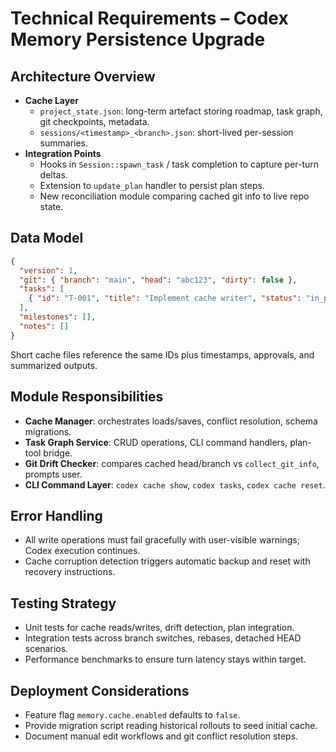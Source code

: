 # Technical Requirements – Codex Memory Persistence Upgrade

## Architecture Overview
- **Cache Layer**
  - `project_state.json`: long-term artefact storing roadmap, task graph, git checkpoints, metadata.
  - `sessions/<timestamp>_<branch>.json`: short-lived per-session summaries.
- **Integration Points**
  - Hooks in `Session::spawn_task` / task completion to capture per-turn deltas.
  - Extension to `update_plan` handler to persist plan steps.
  - New reconciliation module comparing cached git info to live repo state.

## Data Model
```json
{
  "version": 1,
  "git": { "branch": "main", "head": "abc123", "dirty": false },
  "tasks": [
    { "id": "T-001", "title": "Implement cache writer", "status": "in_progress", "evidence": ["commit:abc123"] }
  ],
  "milestones": [],
  "notes": []
}
```
Short cache files reference the same IDs plus timestamps, approvals, and summarized outputs.

## Module Responsibilities
- **Cache Manager**: orchestrates loads/saves, conflict resolution, schema migrations.
- **Task Graph Service**: CRUD operations, CLI command handlers, plan-tool bridge.
- **Git Drift Checker**: compares cached head/branch vs `collect_git_info`, prompts user.
- **CLI Command Layer**: `codex cache show`, `codex tasks`, `codex cache reset`.

## Error Handling
- All write operations must fail gracefully with user-visible warnings; Codex execution continues.
- Cache corruption detection triggers automatic backup and reset with recovery instructions.

## Testing Strategy
- Unit tests for cache reads/writes, drift detection, plan integration.
- Integration tests across branch switches, rebases, detached HEAD scenarios.
- Performance benchmarks to ensure turn latency stays within target.

## Deployment Considerations
- Feature flag `memory.cache.enabled` defaults to `false`.
- Provide migration script reading historical rollouts to seed initial cache.
- Document manual edit workflows and git conflict resolution steps.
